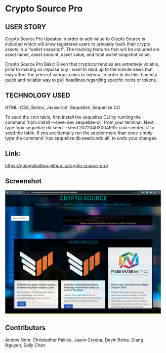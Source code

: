 # Crypto Source Pro

## USER STORY

Crypto Source Pro Updates
In order to add value to Crypto Source is included which will allow registered users to privately track their crypto assets in a "wallet snapshot". The tracking features that will be included are asset name, asset amount, asset value, and total wallet snapshot value.

Crypto Source Pro Basic
Given that cryptocurrencies are extremely volatile, prior to making an impulse buy I want to read up to the minute news that may affect the price of various coins or tokens. In order to do this, I need a quick and reliable way to pull headlines regarding specific coins or tokens.

## TECHNOLOGY USED

HTML, CSS, Bulma, Javascript, Sequelize, Sequelize CLI

To seed the coin table, first install the sequelize CLI by running the command 'npm install --save-dev sequelize-cli' from your terminal. Next, type 'npx sequelize db:seed --seed 20220403004935-coin-seeder.js' to seed the table. If you accidentally run the seeder more than once simply type the command 'npx sequelize db:seed:undo:all' to undo your changes. 

## Link:

https://goingblindbro.github.io/crypto-source-pro/

## Screenshot

![ScreenShot](website-screenshot.png)

## Contributors

Andew Nohr, Christopher Palileo, Jason Greena, Devin Reina, Giang Nguyen, Sally Chan
